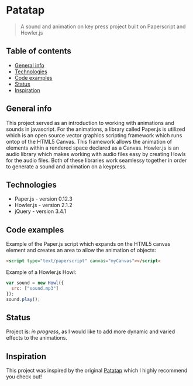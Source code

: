 # Patatap

> A sound and animation on key press project built on Paperscript and Howler.js

## Table of contents

- [General info](#general-info)
- [Technologies](#technologies)
- [Code examples](#code-examples)
- [Status](#status)
- [Inspiration](#inspiration)

## General info

This project served as an introduction to working with animations and sounds in javascript. For the animations, a library called Paper.js is utilized which is an open source vector graphics scripting framework which runs ontop of the HTML5 Canvas. This framework allows the animation of elements within a rendered space declared as a Canvas. Howler.js is an audio library which makes working with audio files easy by creating Howls for the audio files. Both of these libraries work seamlessy together in order to generate a sound and animation on a keypress.

## Technologies

- Paper.js - version 0.12.3
- Howler.js - version 2.1.2
- jQuery - version 3.4.1

## Code examples

Example of the Paper.js script which expands on the HTML5 canvas element and creates an area to allow the animation of objects:

```html
<script type="text/paperscript" canvas="myCanvas"></script>
```

Example of a Howler.js Howl:

```javascript
var sound = new Howl({
  src: ["sound.mp3"]
});
sound.play();
```

## Status

Project is: _in progress_, as I would like to add more dynamic and varied effects to the animations.

## Inspiration

This project was inspired by the original [Patatap](patatap.com) which I highly recommend you check out!
